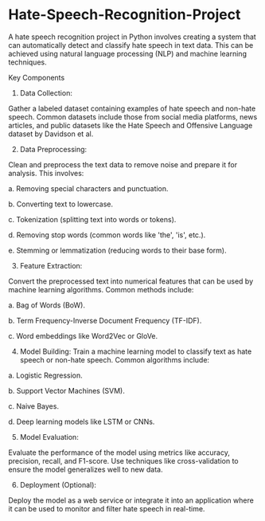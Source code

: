 # Hate-Speech-Recognition-Project

A hate speech recognition project in Python involves creating a system that can automatically detect and classify hate speech in text data. This can be achieved using natural language processing (NLP) and machine learning techniques. 

Key Components

1. Data Collection:

 Gather a labeled dataset containing examples of hate speech and non-hate speech. Common datasets include those from social media platforms, news articles, and public 
 datasets like the Hate Speech and Offensive Language dataset by Davidson et al.

2. Data Preprocessing:

 Clean and preprocess the text data to remove noise and prepare it for analysis. This involves:

 a. Removing special characters and punctuation.

 b. Converting text to lowercase.

 c. Tokenization (splitting text into words or tokens).

 d. Removing stop words (common words like 'the', 'is', etc.).

 e. Stemming or lemmatization (reducing words to their base form).

3. Feature Extraction:

 Convert the preprocessed text into numerical features that can be used by machine learning algorithms. 
 Common methods include:

 a. Bag of Words (BoW).

 b. Term Frequency-Inverse Document Frequency (TF-IDF).

 c. Word embeddings like Word2Vec or GloVe.

4. Model Building:
 Train a machine learning model to classify text as hate speech or non-hate speech. 
 Common algorithms include:

 a. Logistic Regression.

 b. Support Vector Machines (SVM).

 c. Naive Bayes.

 d. Deep learning models like LSTM or CNNs.

5. Model Evaluation:
 
 Evaluate the performance of the model using metrics like accuracy, precision, recall, and F1-score. Use techniques like cross-validation to ensure the model generalizes 
 well to new data.

6. Deployment (Optional):
 
 Deploy the model as a web service or integrate it into an application where it can be used to monitor and filter hate speech in real-time.
